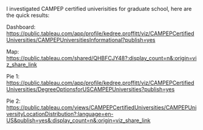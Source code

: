 I investigated CAMPEP certified univerisities for graduate school, here are the quick results:

Dashboard: https://public.tableau.com/app/profile/kedree.proffitt/viz/CAMPEPCertifiedUniversities/CAMPEPUniversitiesInformational?publish=yes

Map: https://public.tableau.com/shared/QHBFCJY48?:display_count=n&:origin=viz_share_link

Pie 1: https://public.tableau.com/app/profile/kedree.proffitt/viz/CAMPEPCertifiedUniversities/DegreeOptionsforUSCAMPEPUniversities?publish=yes

Pie 2: https://public.tableau.com/views/CAMPEPCertifiedUniversities/CAMPEPUniversityLocationDistribution?:language=en-US&publish=yes&:display_count=n&:origin=viz_share_link
